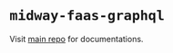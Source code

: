 # `midway-faas-graphql`

Visit [main repo](https://github.com/linbudu599/apollo-server-midway) for documentations.
